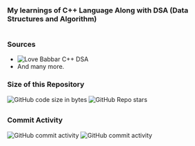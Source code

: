 ### My learnings of C++ Language Along with DSA (Data Structures and Algorithm)

#

### Sources
- ![Love Babbar C++ DSA](https://img.youtube.com/vi/WQoB2z67hvY/maxresdefault.jpg)
- And many more.

### Size of this Repository

![GitHub code size in bytes](https://img.shields.io/github/languages/code-size/shivamm-verma/learn-cpp)
![GitHub Repo stars](https://img.shields.io/github/stars/shivamm-verma/learn-react)
##

### Commit Activity
![GitHub commit activity](https://img.shields.io/github/commit-activity/w/shivamm-verma/learn-cpp)
![GitHub commit activity](https://img.shields.io/github/commit-activity/m/shivamm-verma/learn-cpp)






<!-- Size of this Repository -->
<!-- CODE HERE -->
